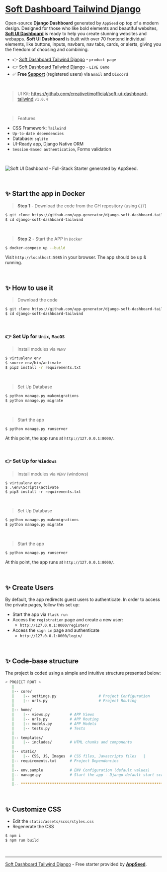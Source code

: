 # [Soft Dashboard Tailwind Django](https://appseed.us/product/soft-dashboard-tailwind/django/)

Open-source **Django Dashboard** generated by `AppSeed` op top of a modern design. Designed for those who like bold elements and beautiful websites, **[Soft UI Dashboard](https://appseed.us/generator/soft-ui-dashboard/)** is ready to help you create stunning websites and webapps. **Soft UI Dashboard** is built with over 70 frontend individual elements, like buttons, inputs, navbars, nav tabs, cards, or alerts, giving you the freedom of choosing and combining.

- 👉 [Soft Dashboard Tailwind Django](https://appseed.us/product/soft-dashboard-tailwind/django/) - `product page`
- 👉 [Soft Dashboard Tailwind Django](https://django-soft-dashboard-tailwind.appseed-srv1.com/) - `LIVE Demo`
- ✅ **Free [Support](https://appseed.us/support/)** (registered users) via `Email` and `Discord`

<br />

> UI Kit: https://github.com/creativetimofficial/soft-ui-dashboard-tailwind `v1.0.4`

<br />

> Features

- CSS Framework: `Tailwind`
- `Up-to-date dependencies`
- Database: `sqlite`
- UI-Ready app, Django Native ORM
- `Session-Based authentication`, Forms validation

<br />

![Soft UI Dashboard - Full-Stack Starter generated by AppSeed.](https://user-images.githubusercontent.com/51070104/168843143-f2a2ffac-4ab6-44d2-bc1f-a9a8682a749b.png)

<br /> 

## ✨ Start the app in Docker

> **Step 1** - Download the code from the GH repository (using `GIT`) 

```bash
$ git clone https://github.com/app-generator/django-soft-dashboard-tailwind.git
$ cd django-soft-dashboard-tailwind
```

<br /> 

> **Step 2** - Start the APP in `Docker`

```bash
$ docker-compose up --build 
```

Visit `http://localhost:5085` in your browser. The app should be up & running.

<br />

## ✨ How to use it

> Download the code 

```bash
$ git clone https://github.com/app-generator/django-soft-dashboard-tailwind.git
$ cd django-soft-dashboard-tailwind
```

<br />

### 👉 Set Up for `Unix`, `MacOS` 

> Install modules via `VENV`  

```bash
$ virtualenv env
$ source env/bin/activate
$ pip3 install -r requirements.txt
```

<br />

> Set Up Database

```bash
$ python manage.py makemigrations
$ python manage.py migrate
```

<br />

> Start the app

```bash
$ python manage.py runserver
```

At this point, the app runs at `http://127.0.0.1:8000/`. 

<br />

### 👉 Set Up for `Windows` 

> Install modules via `VENV` (windows) 

```
$ virtualenv env
$ .\env\Scripts\activate
$ pip3 install -r requirements.txt
```

<br />

> Set Up Database

```bash
$ python manage.py makemigrations
$ python manage.py migrate
```

<br />

> Start the app

```bash
$ python manage.py runserver
```

At this point, the app runs at `http://127.0.0.1:8000/`. 

<br />

## ✨ Create Users

By default, the app redirects guest users to authenticate. In order to access the private pages, follow this set up: 

- Start the app via `flask run`
- Access the `registration` page and create a new user:
  - `http://127.0.0.1:8000/register/`
- Access the `sign in` page and authenticate
  - `http://127.0.0.1:8000/login/`

<br />

## ✨ Code-base structure

The project is coded using a simple and intuitive structure presented below:

```bash
< PROJECT ROOT >
   |
   |-- core/                            
   |    |-- settings.py                   # Project Configuration  
   |    |-- urls.py                       # Project Routing
   |
   |-- home/
   |    |-- views.py         # APP Views 
   |    |-- urls.py          # APP Routing
   |    |-- models.py        # APP Models 
   |    |-- tests.py         # Tests  
   |  
   |-- templates/
   |    |-- includes/        # HTML chunks and components   
   |
   |-- static/
   |    |-- CSS, JS, Images  # CSS files, Javascripts files   |
   |-- requirements.txt      # Project Dependencies
   |
   |-- env.sample            # ENV Configuration (default values)
   |-- manage.py             # Start the app - Django default start script
   |
   |-- ************************************************************************
```

<br />

## ✨ Customize CSS

- Edit the `static/assets/scss/styles.css`
- Regenerate the CSS

```bash
$ npm i
$ npm run build
```

<br />

---
[Soft Dashboard Tailwind Django](https://appseed.us/product/soft-dashboard-tailwind/django/) - Free starter provided by **[AppSeed](https://appseed.us/)**.
